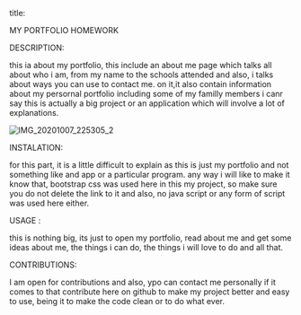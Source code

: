 title:

MY PORTFOLIO HOMEWORK

DESCRIPTION:

this ia about my portfolio, this include an about me page which talks all about who i am, 
from my name to the schools attended and also, i talks about ways you can use to contact me.
on it,it also contain information about my persornal portfolio including some of my familly members 
i canr say this is actually a big project or an application which will involve a lot of explanations.



![IMG_20201007_225305_2](https://user-images.githubusercontent.com/71171928/95392138-215f5080-08f0-11eb-8ad8-8fee5588c2b6.jpg)








INSTALATION:


for this part, it is a little difficult to explain as this is just my portfolio and not something 
like and app or a particular program.
any way i will like to make it know that, bootstrap css was used here in this my project, so make sure you do not delete the link to it and also, 
no java script or any form of script was used here either.


USAGE :


this is nothing big, its just to open my portfolio, read about me and get some ideas about me, 
the things i can do, the things i will love to do and all that.


CONTRIBUTIONS:

I am open for contributions and also, ypo can contact me personally if it comes to that
contribute here on github to make my project better and easy to use, being it to make the code clean or to do what ever. 
